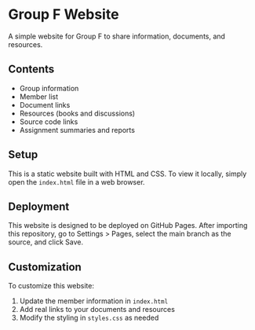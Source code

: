 # Group F Website

A simple website for Group F to share information, documents, and resources.

## Contents

- Group information
- Member list
- Document links
- Resources (books and discussions)
- Source code links
- Assignment summaries and reports

## Setup

This is a static website built with HTML and CSS. To view it locally, simply open the `index.html` file in a web browser.

## Deployment

This website is designed to be deployed on GitHub Pages. After importing this repository, go to Settings > Pages, select the main branch as the source, and click Save.

## Customization

To customize this website:
1. Update the member information in `index.html`
2. Add real links to your documents and resources
3. Modify the styling in `styles.css` as needed
